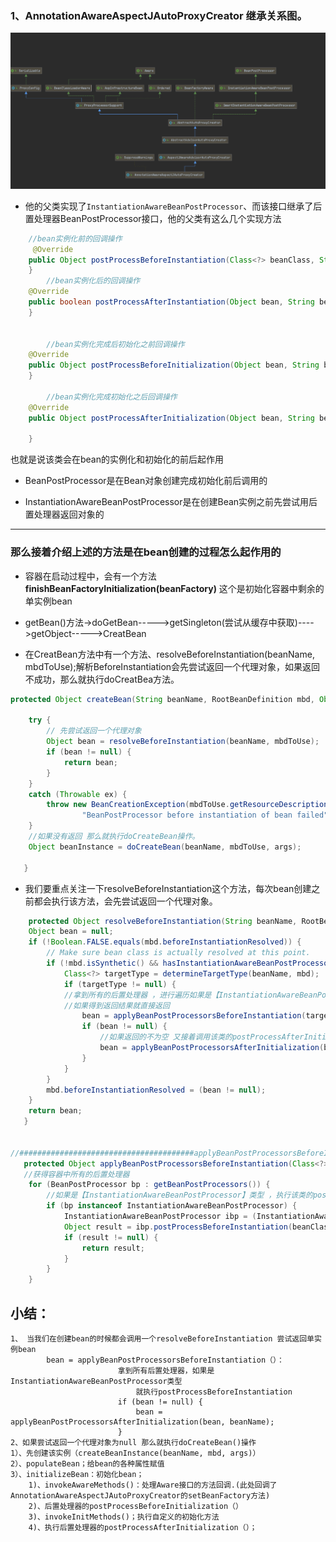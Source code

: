 ### 1、AnnotationAwareAspectJAutoProxyCreator 继承关系图。

![yzrTSg.md.png](../images/AnnotationAwareAspectJAutoProxyCreator.png)

- 他的父类实现了`InstantiationAwareBeanPostProcessor`、而该接口继承了后置处理器BeanPostProcessor接口，他的父类有这么几个实现方法

````java
	//bean实例化前的回调操作
     @Override
	public Object postProcessBeforeInstantiation(Class<?> beanClass, String beanName) throws BeansException {
	}
		//bean实例化后的回调操作
	@Override
	public boolean postProcessAfterInstantiation(Object bean, String beanName) {
	}


		//bean实例化完成后初始化之前回调操作
	@Override
	public Object postProcessBeforeInitialization(Object bean, String beanName) {
	}
		
		//bean实例化完成初始化之后回调操作
	@Override
	public Object postProcessAfterInitialization(Object bean, String beanName) throws BeansException {
	
	}


````
 也就是说该类会在bean的实例化和初始化的前后起作用 
  
- BeanPostProcessor是在Bean对象创建完成初始化前后调用的
 
- InstantiationAwareBeanPostProcessor是在创建Bean实例之前先尝试用后置处理器返回对象的

---------

### 那么接着介绍上述的方法是在bean创建的过程怎么起作用的

- 容器在启动过程中，会有一个方法**finishBeanFactoryInitialization(beanFactory)** 这个是初始化容器中剩余的单实例bean
- getBean()方法->doGetBean----->getSingleton(尝试从缓存中获取)---->getObject----->CreatBean

- 在CreatBean方法中有一个方法、resolveBeforeInstantiation(beanName, mbdToUse);解析BeforeInstantiation会先尝试返回一个代理对象，如果返回不成功，那么就执行doCreatBea方法。

````java
protected Object createBean(String beanName, RootBeanDefinition mbd, Object[] args) throws BeanCreationException {

   	try {
   		// 先尝试返回一个代理对象
   		Object bean = resolveBeforeInstantiation(beanName, mbdToUse);
   		if (bean != null) {
   			return bean;
   		}
   	}
   	catch (Throwable ex) {
   		throw new BeanCreationException(mbdToUse.getResourceDescription(), beanName,
   				"BeanPostProcessor before instantiation of bean failed", ex);
   	}
   	//如果没有返回 那么就执行doCreateBean操作。
   	Object beanInstance = doCreateBean(beanName, mbdToUse, args);
   	
   }

````
- 我们要重点关注一下resolveBeforeInstantiation这个方法，每次bean创建之前都会执行该方法，会先尝试返回一个代理对象。

````java
	protected Object resolveBeforeInstantiation(String beanName, RootBeanDefinition mbd) {
   	Object bean = null;
   	if (!Boolean.FALSE.equals(mbd.beforeInstantiationResolved)) {
   		// Make sure bean class is actually resolved at this point.
   		if (!mbd.isSynthetic() && hasInstantiationAwareBeanPostProcessors()) {
   			Class<?> targetType = determineTargetType(beanName, mbd);
   			if (targetType != null) {
   			//拿到所有的后置处理器 ，进行遍历如果是【InstantiationAwareBeanPostProcessor】类型那么就执行postProcessBeforeInstantiation
   			//如果得到返回结果就直接返回
   				bean = applyBeanPostProcessorsBeforeInstantiation(targetType, beanName);
   				if (bean != null) {
   					//如果返回的不为空 又接着调用该类的postProcessAfterInitialization方法
   					bean = applyBeanPostProcessorsAfterInitialization(bean, beanName);
   				}
   			}
   		}
   		mbd.beforeInstantiationResolved = (bean != null);
   	}
   	return bean;
   }


//#######################################applyBeanPostProcessorsBeforeInstantiation方法#########################################
   protected Object applyBeanPostProcessorsBeforeInstantiation(Class<?> beanClass, String beanName) {
   //获得容器中所有的后置处理器
   	for (BeanPostProcessor bp : getBeanPostProcessors()) {
   	    //如果是【InstantiationAwareBeanPostProcessor】类型 ，执行该类的postProcessBeforeInstantiation方法，也就是上面提醒大家关注的方法，叫bean实例化之前的回调方法
   		if (bp instanceof InstantiationAwareBeanPostProcessor) {
   			InstantiationAwareBeanPostProcessor ibp = (InstantiationAwareBeanPostProcessor) bp;
   			Object result = ibp.postProcessBeforeInstantiation(beanClass, beanName);
   			if (result != null) {
   				return result;
   			}
   		}
   	}

````
## 小结：

````text
1、 当我们在创建bean的时候都会调用一个resolveBeforeInstantiation 尝试返回单实例bean
   		bean = applyBeanPostProcessorsBeforeInstantiation（）：
   						拿到所有后置处理器，如果是InstantiationAwareBeanPostProcessor类型
							就执行postProcessBeforeInstantiation
   						if (bean != null) {
   							bean = applyBeanPostProcessorsAfterInitialization(bean, beanName);
   						}
2、如果尝试返回一个代理对象为null 那么就执行doCreateBean()操作	
1）、先创建该实例（createBeanInstance(beanName, mbd, args)）
2）、populateBean；给bean的各种属性赋值
3）、initializeBean：初始化bean；
   	1)、invokeAwareMethods()：处理Aware接口的方法回调.(此处回调了AnnotationAwareAspectJAutoProxyCreator的setBeanFactory方法)
   	2)、后置处理器的postProcessBeforeInitialization（）
   	3)、invokeInitMethods()；执行自定义的初始化方法
   	4)、执行后置处理器的postProcessAfterInitialization（）；

````